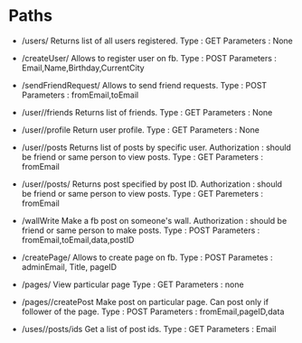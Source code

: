 # Paths

+ /users/
Returns list of all users registered.
Type : GET 
Parameters : None

+ /createUser/
Allows to register user on fb.
Type : POST 
Parameters : Email,Name,Birthday,CurrentCity

+ /sendFriendRequest/
Allows to send friend requests.
Type : POST
Parameters : fromEmail,toEmail

+ /user/<Email>/friends
Returns list of friends.
Type : GET 
Parameters : None

+ /user/<Email>/profile
Return user profile.
Type : GET 
Parameters : None

+ /user/<Email>/posts
Returns list of posts by specific user.
Authorization : should be friend or same person to view posts.
Type : GET
Parameters : fromEmail

+ /user/<Email>/posts/<postID>
Returns post specified by post ID.
Authorization : should be friend or same person to view posts.
Type : GET 
Paremeters : fromEmail 

+ /wallWrite
Make a fb post on someone's wall. 
Authorization : should be friend or same person to make posts.
Type : POST 
Parameters : fromEmail,toEmail,data,postID

+ /createPage/
Allows to create page on fb.
Type : POST 
Parametes : adminEmail, Title, pageID

+ /pages/<pageID>
View particular page
Type : GET
Parameters : none

+ /pages/<pageID>/createPost
Make post on particular page. Can post only if follower of the page.
Type : POST 
Parameters : fromEmail,pageID,data

+ /uses/<Email>/posts/ids
Get a list of post ids.
Type : GET
Parameters : Email